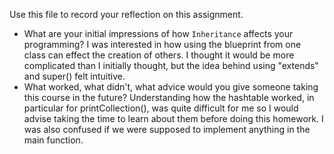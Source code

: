Use this file to record your reflection on this assignment.

- What are your initial impressions of how `Inheritance` affects your programming?
I was interested in how using the blueprint from one class can effect the creation of others. I thought it would be more complicated than I initially thought, but the idea behind using "extends" and super() felt intuitive.
- What worked, what didn't, what advice would you give someone taking this course in the future?
Understanding how the hashtable worked, in particular for printCollection(), was quite difficult for me so I would advise taking the time to learn about them before doing this homework. I was also confused if we were supposed to implement anything in the main function. 